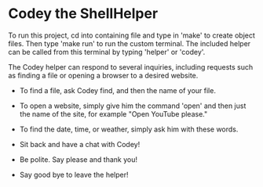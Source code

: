 # Codey the ShellHelper

To run this project, cd into containing file and type in 'make' to create object files. Then type 'make run' to run the custom terminal. The included helper can be called from this terminal by typing 'helper' or 'codey'.

The Codey helper can respond to several inquiries, including requests such as finding a file or opening a browser to a desired website.

* To find a file, ask Codey find, and then the name of your file.

* To open a website, simply give him the command 'open' and then just the name of the site, for example "Open YouTube please."

* To find the date, time, or weather, simply ask him with these words.

* Sit back and have a chat with Codey!

* Be polite. Say please and thank you!

* Say good bye to leave the helper!

